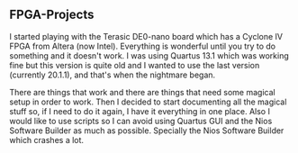 ## FPGA-Projects

I started playing with the Terasic DE0-nano board which has a Cyclone IV FPGA from Altera (now Intel). Everything is wonderful until you try to do something and it doesn't work. I was using Quartus 13.1 which was working fine but this version is quite old and I wanted to use the last version (currently 20.1.1), and that's when the nightmare began.

There are things that work and there are things that need some magical setup in order to work. Then I decided to start documenting all the magical stuff so, if I need to do it again, I have it everything in one place. Also I would like to use scripts so I can avoid using Quartus GUI and the Nios Software Builder as much as possible. Specially the Nios Software Builder which crashes a lot.
